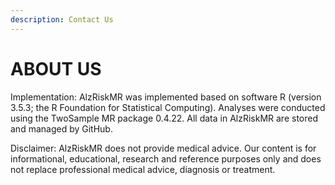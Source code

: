 ```yaml
---
description: Contact Us
---
```


# ABOUT US

Implementation: AlzRiskMR was implemented based on software R \(version 3.5.3; the R Foundation for Statistical Computing\). Analyses were conducted using the TwoSample MR package 0.4.22. All data in AlzRiskMR are stored and managed by GitHub.

Disclaimer: AlzRiskMR does not provide medical advice. Our content is for informational, educational, research and reference purposes only and does not replace professional medical advice, diagnosis or treatment.

